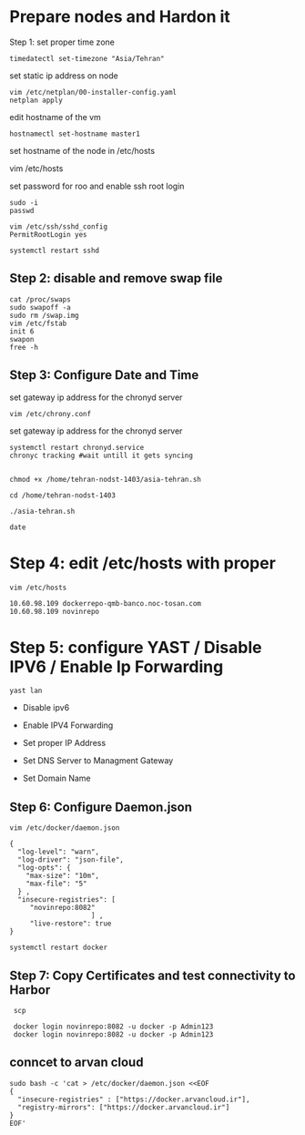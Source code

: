 # Prepare nodes and Hardon it

Step 1:  set proper time zone

```
timedatectl set-timezone "Asia/Tehran"
```

set static ip address on node
```
vim /etc/netplan/00-installer-config.yaml
netplan apply
```

edit hostname of the vm
```
hostnamectl set-hostname master1
```

set hostname of the node in /etc/hosts

vim /etc/hosts

set password for roo and enable ssh root login
```
sudo -i
passwd

vim /etc/ssh/sshd_config
PermitRootLogin yes
```
```
systemctl restart sshd
```


## Step 2: disable and remove swap file 
```
cat /proc/swaps
sudo swapoff -a
sudo rm /swap.img
vim /etc/fstab
init 6
swapon
free -h
```


## Step 3: Configure Date and Time 
set gateway ip address for the chronyd server
```
vim /etc/chrony.conf
```
set gateway ip address for the chronyd server

```
systemctl restart chronyd.service
chronyc tracking #wait untill it gets syncing
```

```

chmod +x /home/tehran-nodst-1403/asia-tehran.sh

cd /home/tehran-nodst-1403

./asia-tehran.sh

date
```


# Step 4: edit /etc/hosts with proper
```
vim /etc/hosts

10.60.98.109 dockerrepo-qmb-banco.noc-tosan.com
10.60.98.109 novinrepo
```


# Step 5: configure YAST / Disable IPV6 / Enable Ip Forwarding 
```
yast lan
```
* Disable ipv6

* Enable IPV4 Forwarding

* Set proper IP Address

* Set DNS Server to Managment Gateway

* Set Domain Name


## Step 6: Configure Daemon.json
```
vim /etc/docker/daemon.json

{
  "log-level": "warn",
  "log-driver": "json-file",
  "log-opts": {
    "max-size": "10m",
    "max-file": "5"
  } ,
  "insecure-registries": [
     "novinrepo:8082"
                    ] ,
     "live-restore": true
}
```
```
systemctl restart docker
```


## Step 7: Copy Certificates and test connectivity to Harbor 

```
 scp 

 docker login novinrepo:8082 -u docker -p Admin123
 docker login novinrepo:8082 -u docker -p Admin123

```


## conncet to arvan cloud
```
sudo bash -c 'cat > /etc/docker/daemon.json <<EOF
{
  "insecure-registries" : ["https://docker.arvancloud.ir"],
  "registry-mirrors": ["https://docker.arvancloud.ir"]
}
EOF'
```













